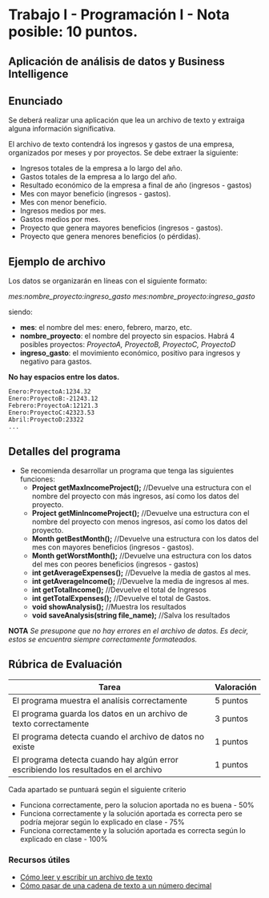 
# Trabajo I - Programación I - Nota posible: 10 puntos.

## Aplicación de análisis de datos y Business Intelligence

## Enunciado
Se deberá realizar una aplicación que lea un archivo de texto y extraiga alguna información significativa.

El archivo de texto contendrá los ingresos y gastos de una empresa, organizados por meses y por proyectos. Se debe extraer la siguiente:

  * Ingresos totales de la empresa a lo largo del año.
  * Gastos totales de la empresa a lo largo del año.
  * Resultado económico de la empresa a final de año (ingresos - gastos)
  * Mes con mayor beneficio (ingresos - gastos).
  * Mes con menor beneficio.
  * Ingresos medios por mes.
  * Gastos medios por mes.
  * Proyecto que genera mayores beneficios (ingresos - gastos).
  * Proyecto que genera menores beneficios (o pérdidas).
  
## Ejemplo de archivo

Los datos se organizarán en líneas con el siguiente formato: 

*mes:nombre_proyecto:ingreso_gasto*
*mes:nombre_proyecto:ingreso_gasto* 

siendo:

 * **mes**: el nombre del mes: enero, febrero, marzo, etc.
 * **nombre_proyecto**: el nombre del proyecto sin espacios. Habrá 4 posibles proyectos: *ProyectoA, ProyectoB, ProyectoC, ProyectoD*
 * **ingreso_gasto**: el movimiento económico, positivo para ingresos y negativo para gastos.

**No hay espacios entre los datos.**

    Enero:ProyectoA:1234.32
    Enero:ProyectoB:-21243.12
    Febrero:ProyectoA:12121.3
    Enero:ProyectoC:42323.53
    Abril:ProyectoD:23322
    ...
## Detalles del programa
   * Se recomienda desarrollar un programa que tenga las siguientes funciones:
	   * **Project getMaxIncomeProject();** //Devuelve una estructura con el nombre del proyecto con más ingresos, así como los datos del proyecto.
	   * **Project getMinIncomeProject();** //Devuelve una estructura con el nombre del proyecto con menos ingresos, así como los datos del proyecto.
	   * **Month getBestMonth();** //Devuelve una estructura con los datos del mes con mayores beneficios (ingresos - gastos).
	   * **Month getWorstMonth();** //Devuelve una estructura con los datos del mes con peores beneficios (ingresos - gastos)
	   * **int getAverageExpenses();** //Devuelve la media de gastos al mes.
	   * **int getAverageIncome();** //Devuelve la media de ingresos al mes.
	   * **int getTotalIncome();** //Devuelve el total de Ingresos
	   * **int getTotalExpenses();** //Devuelve el total de Gastos.
	   *  **void showAnalysis();** //Muestra los resultados
	   *  **void saveAnalysis(string file_name);** //Salva los resultados
   
**NOTA** *Se presupone que no hay errores en el archivo de datos. Es decir, estos se encuentra siempre correctamente formateados.*


## Rúbrica de Evaluación
| Tarea                                                                               | Valoración |
| ----------------------------------------------------------------------------------- | ---------- |
| El programa muestra el analísis correctamente                                       | 5 puntos   |
| El programa guarda los datos en un archivo de texto correctamente                   | 3 puntos   |
| El programa detecta cuando el archivo de datos no existe                            | 1 puntos   |
| El programa detecta cuando hay algún error escribiendo los resultados en el archivo | 1 puntos   |

Cada apartado se puntuará según el siguiente criterio
  - Funciona correctamente, pero la solucion aportada no es buena - 50%
  - Funciona correctamente y la solución aportada es correcta pero se podría mejorar según lo explicado en clase - 75%
  - Funciona correctamente y la solución aportada es correcta según lo explicado en clase - 100%

### Recursos útiles
  * [Cómo leer y escribir un archivo de texto](http://www.aprendeaprogramar.com/mod/resource/view.php?id=344)
  * [Cómo pasar de una cadena de texto a un número decimal](http://www.cplusplus.com/reference/string/stof/)
